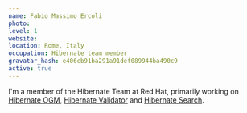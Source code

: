 ```yaml
---
name: Fabio Massimo Ercoli
photo:
level: 1
website:
location: Rome, Italy
occupation: Hibernate team member
gravatar_hash: e406cb91ba291a91def089944ba490c9
active: true
---
```

I'm a member of the Hibernate Team at Red Hat, primarily working on
[Hibernate OGM](http://hibernate.org/ogm/),
[Hibernate Validator](http://hibernate.org/validator/) and
[Hibernate Search](http://hibernate.org/Search/).